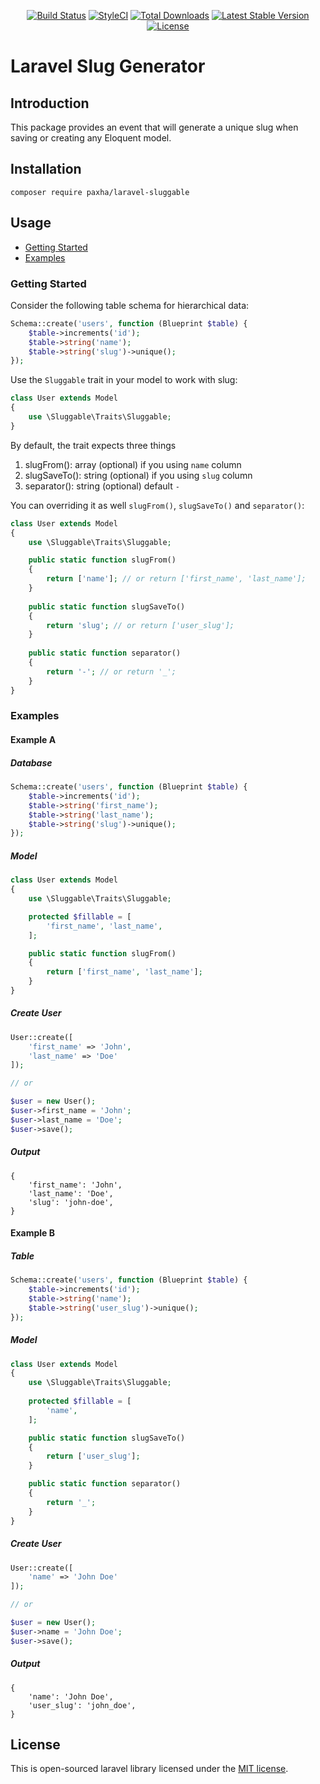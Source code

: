 <p align="center">
<a href="https://travis-ci.org/paxha/laravel-sluggable"><img src="https://img.shields.io/travis/paxha/laravel-sluggable/master.svg?style=flat-square" alt="Build Status"></a>
<a href="https://github.styleci.io/repos/230079302"><img src="https://github.styleci.io/repos/230079302/shield?branch=master" alt="StyleCI"></a>
<a href="https://packagist.org/packages/paxha/laravel-sluggable"><img src="https://poser.pugx.org/paxha/laravel-sluggable/d/total.svg?format=flat-square" alt="Total Downloads"></a>
<a href="https://packagist.org/packages/paxha/laravel-sluggable"><img src="https://poser.pugx.org/paxha/laravel-sluggable/v/stable.svg?format=flat-square" alt="Latest Stable Version"></a>
<a href="https://packagist.org/packages/paxha/laravel-sluggable"><img src="https://poser.pugx.org/paxha/laravel-sluggable/license.svg?format=flat-square" alt="License"></a>
</p>

# Laravel Slug Generator

## Introduction

This package provides an event that will generate a unique slug when saving or creating any Eloquent model.

## Installation

    composer require paxha/laravel-sluggable

## Usage

-   [Getting Started](#getting-started)
-   [Examples](#examples)

### Getting Started

Consider the following table schema for hierarchical data:

```php
Schema::create('users', function (Blueprint $table) {
    $table->increments('id');
    $table->string('name');
    $table->string('slug')->unique();
});
```

Use the `Sluggable` trait in your model to work with slug:

```php
class User extends Model
{
    use \Sluggable\Traits\Sluggable;
}
```

By default, the trait expects three things 

1.  slugFrom(): array (optional) if you using `name` column
2.  slugSaveTo(): string (optional) if you using `slug` column
3.  separator(): string (optional) default `-`

You can overriding it as well `slugFrom()`, `slugSaveTo()` and `separator()`:

```php
class User extends Model
{
    use \Sluggable\Traits\Sluggable;

    public static function slugFrom()
    {
        return ['name']; // or return ['first_name', 'last_name'];
    }
 
    public static function slugSaveTo()
    {
        return 'slug'; // or return ['user_slug'];
    }
 
    public static function separator()
    {
        return '-'; // or return '_';
    }
}
```

### Examples

#### Example A

##### Database

```php
Schema::create('users', function (Blueprint $table) {
    $table->increments('id');
    $table->string('first_name');
    $table->string('last_name');
    $table->string('slug')->unique();
});
```

##### Model

```php
class User extends Model
{
    use \Sluggable\Traits\Sluggable;

    protected $fillable = [
        'first_name', 'last_name',
    ];

    public static function slugFrom()
    {
        return ['first_name', 'last_name'];
    }
}
```

##### Create User

```php
User::create([
    'first_name' => 'John',
    'last_name' => 'Doe'
]);

// or

$user = new User();
$user->first_name = 'John';
$user->last_name = 'Doe';
$user->save();
```

##### Output

```json5
{
    'first_name': 'John',
    'last_name': 'Doe',
    'slug': 'john-doe',
}
```

#### Example B

##### Table

```php
Schema::create('users', function (Blueprint $table) {
    $table->increments('id');
    $table->string('name');
    $table->string('user_slug')->unique();
});
```

##### Model

```php
class User extends Model
{
    use \Sluggable\Traits\Sluggable;
    
    protected $fillable = [
        'name',
    ];

    public static function slugSaveTo()
    {
        return ['user_slug'];
    }

    public static function separator()
    {
        return '_';
    }
}
```

##### Create User

```php
User::create([
    'name' => 'John Doe'
]);

// or

$user = new User();
$user->name = 'John Doe';
$user->save();
```

##### Output

```json5
{
    'name': 'John Doe',
    'user_slug': 'john_doe',
}
```

## License

This is open-sourced laravel library licensed under the [MIT license](https://opensource.org/licenses/MIT).
